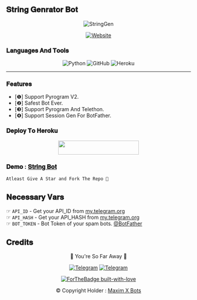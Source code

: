 ## 𝐒𝐭𝐫𝐢𝐧𝐠 𝐆𝐞𝐧𝐫𝐚𝐭𝐨𝐫 𝐁𝐨𝐭
<p align="center">

<img src="https://te.legra.ph/file/0c13eb00aaba21dd2f541.jpg" alt="StringGen">

<p align="center"><a href="https://github.com/AL3X-Github"><img alt="Website" src="https://img.shields.io/badge/𝐈 𝐙 𝐔 𝐌 𝐈-blue"></a></p>

### 𝐋𝐚𝐧𝐠𝐮𝐚𝐠𝐞𝐬 𝐀𝐧𝐝 𝐓𝐨𝐨𝐥𝐬

 <div align="center">

![Python](https://img.shields.io/badge/Python-3776AB?style=for-the-badge&logo=python&logoColor=white) ![GitHub](https://img.shields.io/badge/GitHub-100000?style=for-the-badge&logo=github&logoColor=white)
![Heroku](https://img.shields.io/badge/Heroku-430098?style=for-the-badge&logo=heroku&logoColor=white)

</div>

----
 
### 𝐅𝐞𝐚𝐭𝐮𝐫𝐞𝐬

- [❶] Support Pyrogram V2.
- [❷] Safest Bot Ever.
- [❸] Support Pyrogram And Telethon.
- [❹] Support Session Gen For BotFather.

### 𝐃𝐞𝐩𝐥𝐨𝐲 𝐓𝐨 𝐇𝐞𝐫𝐨𝐤𝐮
  
  <p align="center"><a href="https://heroku.com/deploy?template=https://github.com/AL3X-Github/StringBot"> <img src="https://img.shields.io/badge/Deploy%20To%20Heroku-black?style=for-the-badge&logo=heroku" width="220" height="38.45"/></a></p>



### 𝐃𝐞𝐦𝐨 : [𝐒𝐭𝐫𝐢𝐧𝐠 𝐁𝐨𝐭](https://telegram.me/IzumiTestBot)

```
Atleast Give A Star and Fork The Repo 🖤
```

## 𝐍𝐞𝐜𝐞𝐬𝐬𝐚𝐫𝐲 𝐕𝐚𝐫𝐬

☞ `API_ID` - Get your API_ID from [my.telegram.org](https://my.telegram.org/apps)<br>
☞ `API_HASH` - Get your API_HASH from [my.telegram.org](https://my.telegram.org/apps)<br>
☞ `BOT_TOKEN` - Bot Token of your spam bots. [@BotFather](https://t.me/BotFather)<br>


## 𝐂𝐫𝐞𝐝𝐢𝐭𝐬

<div align="center">

🍂 You're So Far Away 🍃

[![Telegram](https://img.shields.io/badge/Group-%232C3454?style=for-the-badge&logo=telegram&logoColor=white)](https://t.me/MaximXGroup) [![Telegram](https://img.shields.io/badge/Channel-%232C3454?style=for-the-badge&logo=telegram&logoColor=white)](https://t.me/MaximXChannels)

[![ForTheBadge built-with-love](http://ForTheBadge.com/images/badges/built-with-love.svg)](https://github.com/AL3X-Github)

© Copyright Holder : [Maxim X Bots](https://t.me/MaximXBots)

</div>


